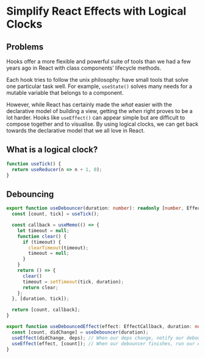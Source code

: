 # Simplify React Effects with Logical Clocks

## Problems

Hooks offer a more flexible and powerful suite of tools than we had a few years ago in React with class components’ lifecycle methods.

Each hook tries to follow the unix philosophy: have small tools that solve one particular task well. For example, `useState()` solves many needs for a mutable variable that belongs to a component.

However, while React has certainly made the *what* easier with the declarative model of building a view, getting the *when* right proves to be a lot harder. Hooks like `useEffect()` can appear simple but are difficult to compose together and to visualise. By using logical clocks, we can get back towards the declarative model that we all love in React.

## What is a logical clock?

```ts
function useTick() {
  return useReducer(n => n + 1, 0);
}
```

## Debouncing

```ts
export function useDebouncer(duration: number): readonly [number, EffectCallback] {
  const [count, tick] = useTick();

  const callback = useMemo(() => {
    let timeout = null;
    function clear() {
      if (timeout) {
        clearTimeout(timeout);
        timeout = null;
      }
    }
    return () => {
      clear()
      timeout = setTimeout(tick, duration);
      return clear;
    };
  }, [duration, tick]);

  return [count, callback];
}
```

```ts
export function useDebouncedEffect(effect: EffectCallback, duration: number, deps: DependencyList): void {
  const [count, didChange] = useDebouncer(duration);
  useEffect(didChange, deps); // When our deps change, notify our debouncer.
  useEffect(effect, [count]); // When our debouncer finishes, run our effect.
}
```
